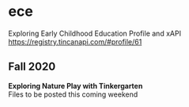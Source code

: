 # ece
Exploring Early Childhood Education Profile and xAPI
https://registry.tincanapi.com/#profile/61  
## Fall 2020  
**Exploring Nature Play with Tinkergarten**  
Files to be posted this coming weekend
